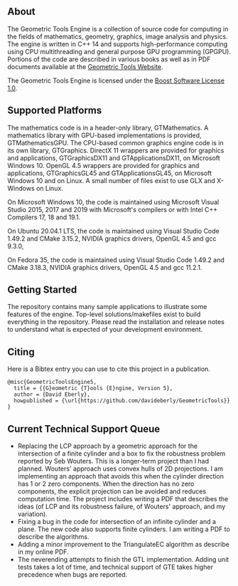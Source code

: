 ## About ##

The Geometric Tools Engine is a collection of source code for computing in
the fields of mathematics, geometry, graphics, image analysis and physics.
The engine is written in C++ 14 and supports high-performance computing
using CPU multithreading and general purpose GPU programming (GPGPU).
Portions of the code are described in various books as well as in PDF
documents available at the
[Geometric Tools Website](https://www.geometrictools.com).

The Geometric Tools Engine is licensed under the
[Boost Software License 1.0](https://www.boost.org/LICENSE_1_0.txt).

## Supported Platforms ##

The mathematics code is in a header-only library, GTMathematics. A
mathematics library with GPU-based implementations is provided,
GTMathematicsGPU. The CPU-based common graphics engine code is in its
own library, GTGraphics. DirectX 11 wrappers are provided for graphics
and applications, GTGraphicsDX11 and GTApplicationsDX11, on Microsoft
Windows 10. OpenGL 4.5 wrappers are provided for graphics and
applications, GTGraphicsGL45 and GTApplicationsGL45, on Microsoft
Windows 10 and on Linux. A small number of files exist to use GLX
and X-Windows on Linux.

On Microsoft Windows 10, the code is maintained using Microsoft Visual
Studio 2015, 2017 and 2019 with Microsoft's compilers or with Intel
C++ Compilers 17, 18 and 19.1.

On Ubuntu 20.04.1 LTS, the code is maintained using Visual Studio Code
1.49.2 and CMake 3.15.2, NVIDIA graphics drivers, OpenGL 4.5 and
gcc 9.3.0, 

On Fedora 35, the code is maintained using Visual Studio Code 1.49.2
and CMake 3.18.3, NVIDIA graphics drivers, OpenGL 4.5 and
gcc 11.2.1.

## Getting Started ##

The repository contains many sample applications to illustrate some
features of the engine. Top-level solutions/makefiles exist to build
everything in the repository. Please read the installation and release
notes to understand what is expected of your development environment.
 
## Citing ##

Here is a Bibtex entry you can use to cite this project in a publication.

```
@misc{GeometricToolsEngine5,
  title = {{G}eometric {T}ools {E}ngine, Version 5},
  author = {David Eberly},
  howpublished = {\url{https://github.com/davideberly/GeometricTools}}
}
```
## Current Technical Support Queue ##

* Replacing the LCP approach by a geometric approach for the
  intersection of a finite cylinder and a box to fix the robustness
  problem reported by Seb Wouters. This is a longer-term project
  than I had planned. Wouters' approach uses convex hulls of 2D
  projections. I am implementing an approach that avoids this when
  the cylinder direction has 1 or 2 zero components. When the direction
  has no zero components, the explicit projection can be avoided and
  reduces computation time. The project includes writing a PDF that
  describes the ideas (of LCP and its robustness failure, of Wouters'
  approach, and my variation).
* Fixing a bug in the code for intersection of an infinite cylinder
  and a plane. The new code also supports finite cylinders. I am
  writing a PDF to describe the algorithms.
* Adding a minor improvement to the TriangulateEC algorithm as
  describe in my online PDF.
* The neverending attempts to finish the GTL implementation. Adding
  unit tests takes a lot of time, and technical support of GTE takes
  higher precedence when bugs are reported.

